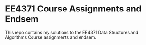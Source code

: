 # EE4371 Course Assignments and Endsem

This repo contains my solutions to the EE4371 Data Structures and Algorithms Course assignments and endsem.
